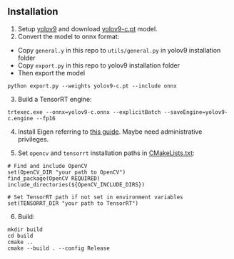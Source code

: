 ## Installation

1. Setup [yolov9](https://github.com/WongKinYiu/yolov9) and download [yolov9-c.pt](https://github.com/WongKinYiu/yolov9/releases/download/v0.1/yolov9-c.pt) model.
3. Convert the model to onnx format:

- Copy `general.y` in this repo to `utils/general.py` in yolov9 installation folder
- Copy `export.py` in this repo to yolov9 installation folder
- Then export the model
``` shell
python export.py --weights yolov9-c.pt --include onnx
```
3. Build a TensorRT engine: 

``` shell
trtexec.exe --onnx=yolov9-c.onnx --explicitBatch --saveEngine=yolov9-c.engine --fp16
```

4. Install Eigen referring to [this guide](https://rubengerritsen.nl/docs/02_cmake/01_windows/). Maybe need administrative privileges.

5. Set `opencv` and `tensorrt` installation paths in [CMakeLists.txt](https://github.com/spacewalk01/yolov9-bytetrack-tensorrt/blob/main/CMakeLists.txt):

```
# Find and include OpenCV
set(OpenCV_DIR "your path to OpenCV")
find_package(OpenCV REQUIRED)
include_directories(${OpenCV_INCLUDE_DIRS})

# Set TensorRT path if not set in environment variables
set(TENSORRT_DIR "your path to TensorRT")
```

6. Build:
   
``` shell
mkdir build
cd build
cmake ..
cmake --build . --config Release
```

